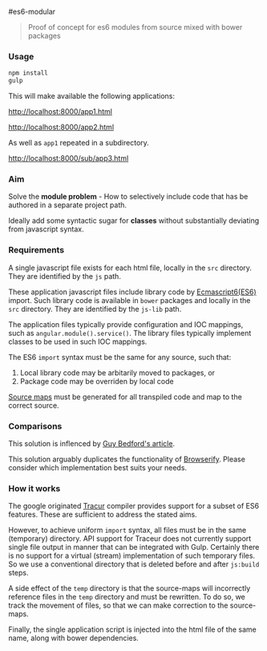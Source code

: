 #es6-modular

> Proof of concept for es6 modules from source mixed with bower packages

### Usage

```javascript
npm install
gulp
```

This will make available the following applications:

[http://localhost:8000/app1.html](http://localhost:8000/app1.html)

[http://localhost:8000/app2.html](http://localhost:8000/app2.html)

As well as `app1` repeated in a subdirectory.

[http://localhost:8000/sub/app3.html](http://localhost:8000/sub/app3.html)

### Aim

Solve the **module problem** - How to selectively include code that has be authored in a separate project path.

Ideally add some syntactic sugar for **classes** without substantially deviating from javascript syntax.

### Requirements

A single javascript file exists for each html file, locally in the `src` directory. They are identified by the `js` path.

These application javascript files include library code by [Ecmascript6(ES6)](http://wiki.ecmascript.org/doku.php?id=harmony:modules) import. Such library code is available
in `bower` packages and locally in the `src` directory. They are identified by the `js-lib` path.

The application files typically provide configuration and IOC mappings, such as `angular.module().service()`.
The library files typically implement classes to be used in such IOC mappings.

The ES6 `import` syntax must be the same for any source, such that:

1. Local library code may be arbitarily moved to packages, or
2. Package code may be overriden by local code

[Source maps](http://blog.teamtreehouse.com/introduction-source-maps) must be generated for all transpiled code
and map to the correct source.

### Comparisons

This solution is inflenced by [Guy Bedford's article](http://guybedford.com/practical-workflows-for-es6-modules).

This solution arguably duplicates the functionality of [Browserify](http://browserify.org/). Please consider which implementation best suits your needs.

### How it works

The google originated [Tracur](https://github.com/google/traceur-compiler) compiler provides support for a subset
of ES6 features. These are sufficient to address the stated aims.

However, to achieve uniform `import` syntax, all files must be in the same (temporary) directory. API support for
Traceur does not currently support single file output in manner that can be integrated with Gulp. Certainly
there is no support for a virtual (stream) implementation of such temporary files. So we use a conventional directory
that is deleted before and after `js:build` steps.

A side effect of the `temp` directory is that the source-maps will incorrectly reference files in the `temp` directory
and must be rewritten. To do so, we track the movement of files, so that we can make correction to the source-maps.

Finally, the single application script is injected into the html file of the same name, along with bower dependencies.
